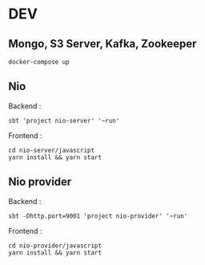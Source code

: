 # DEV


## Mongo, S3 Server, Kafka, Zookeeper

```sbtshell
docker-compose up
```

## Nio 

Backend : 

```sbtshell
sbt 'project nio-server' '~run'
```

Frontend : 

```sbtshell
cd nio-server/javascript
yarn install && yarn start
```

## Nio provider

Backend : 

```sbtshell
sbt -Dhttp.port=9001 'project nio-provider' '~run'
```

Frontend : 

```sbtshell
cd nio-provider/javascript
yarn install && yarn start
```


